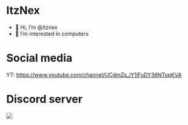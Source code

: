 # ItzNex
- 👋 Hi, I’m @itznex
- 👀 I’m interested in computers
# Social media
YT: https://www.youtube.com/channel/UCdmZs_iY1lFuDY36NTopKVA
# Discord server
<a href="https://discord.gg/wwnBr6hxE5"><img src="https://discord.com/api/guilds/638013434629324811/widget.png?style=banner2"></a>
